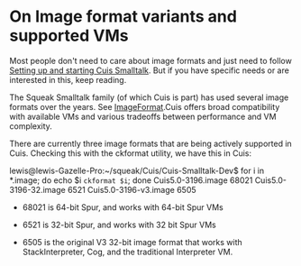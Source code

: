# On Image format variants and supported VMs

Most people don't need to care about image formats and just need to follow [Setting up and starting Cuis Smalltalk](https://github.com/Cuis-Smalltalk/Cuis-Smalltalk-Dev/blob/master/Documentation/GettingStarted.md). But if you have specific needs or are interested in this, keep reading.

The Squeak Smalltalk family (of which Cuis is part) has used several image formats over the years. See [ImageFormat](http://wiki.squeak.org/squeak/6290).Cuis offers broad compatibility with available VMs and various tradeoffs between performance and VM complexity.

There are currently three image formats that are being actively supported in Cuis. Checking this with the ckformat utility, we have this in Cuis:

   lewis@lewis-Gazelle-Pro:~/squeak/Cuis/Cuis-Smalltalk-Dev$ for i in *.image; do echo $i `ckformat $i`; done
   Cuis5.0-3196.image 68021
   Cuis5.0-3196-32.image 6521
   Cuis5.0-3196-v3.image 6505

* 68021 is 64-bit Spur, and works with 64-bit Spur VMs

* 6521 is 32-bit Spur, and works with 32 bit Spur VMs

* 6505 is the original V3 32-bit image format that works with StackInterpreter, Cog, and the traditional Interpreter VM.
